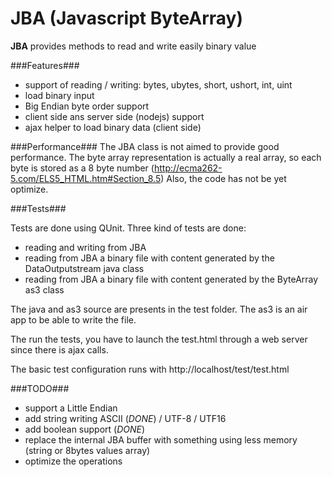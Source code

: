 JBA (Javascript ByteArray)
=================================

**JBA** provides methods to read and write easily binary value

###Features###

 * support of reading / writing: bytes, ubytes, short, ushort, int, uint
 * load binary input
 * Big Endian byte order support
 * client side ans server side (nodejs) support
 * ajax helper to load binary data (client side)


###Performance###
The JBA class is not aimed to provide good performance. 
The byte array representation is actually a real array, so each byte is stored as a 8 byte number (http://ecma262-5.com/ELS5_HTML.htm#Section_8.5)
Also, the code has not be yet optimize.

###Tests###

Tests are done using QUnit. Three kind of tests are done:

 * reading and writing from JBA
 * reading from JBA a binary file with content generated by the DataOutputstream java class
 * reading from JBA a binary file with content generated by the ByteArray as3 class

The java and as3 source are presents in the test folder.
The as3 is an air app to be able to write the file.

The run the tests, you have to launch the test.html through a web server since there is ajax calls.

The basic test configuration runs with http://localhost/test/test.html


###TODO###
 
 * support a Little Endian
 * add string writing ASCII (*DONE*) / UTF-8 / UTF16
 * add boolean support (*DONE*)
 * replace the internal JBA buffer with something using less memory (string or 8bytes values array)
 * optimize the operations